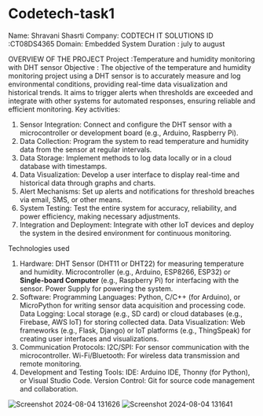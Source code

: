 # Codetech-task1
Name: Shravani Shasrti
Company: CODTECH IT SOLUTIONS
ID :CT08DS4365
Domain: Embedded System
Duration : july to august

OVERVIEW OF THE PROJECT
Project :Temperature and humidity monitoring with DHT sensor
Objective : The objective of the temperature and humidity monitoring project using a DHT sensor is to accurately measure and log environmental conditions, providing real-time data visualization and historical trends. It aims to trigger alerts when thresholds are exceeded and integrate with other systems for automated responses, ensuring reliable and efficient monitoring.
Key activities:
1. Sensor Integration: Connect and configure the DHT sensor with a microcontroller or development board (e.g., Arduino, Raspberry Pi).
2. Data Collection: Program the system to read temperature and humidity data from the sensor at regular intervals.
3. Data Storage: Implement methods to log data locally or in a cloud database with timestamps.
4. Data Visualization: Develop a user interface to display real-time and historical data through graphs and charts.
5. Alert Mechanisms: Set up alerts and notifications for threshold breaches via email, SMS, or other means.
6. System Testing: Test the entire system for accuracy, reliability, and power efficiency, making necessary adjustments.
7. Integration and Deployment: Integrate with other IoT devices and deploy the system in the desired environment for continuous monitoring.
 
 Technologies used
1. Hardware:
   DHT Sensor (DHT11 or DHT22) for measuring temperature and humidity.
   Microcontroller (e.g., Arduino, ESP8266, ESP32) or **Single-board Computer** (e.g., Raspberry Pi) for interfacing with the sensor.
   Power Supply for powering the system.
2. Software:
   Programming Languages: Python, C/C++ (for Arduino), or MicroPython for writing sensor data acquisition and processing code.
   Data Logging: Local storage (e.g., SD card) or cloud databases (e.g., Firebase, AWS IoT) for storing collected data.
   Data Visualization: Web frameworks (e.g., Flask, Django) or IoT platforms (e.g., ThingSpeak) for creating user interfaces and visualizations.
3. Communication Protocols:
   I2C/SPI: For sensor communication with the microcontroller.
   Wi-Fi/Bluetooth: For wireless data transmission and remote monitoring.
4. Development and Testing Tools:
   IDE: Arduino IDE, Thonny (for Python), or Visual Studio Code.
   Version Control: Git for source code management and collaboration.

   
![Screenshot 2024-08-04 131626](https://github.com/user-attachments/assets/58c05636-5f9e-4986-8f26-5da7cba91f84)
![Screenshot 2024-08-04 131641](https://github.com/user-attachments/assets/6d9ee799-0635-4495-b18d-132b1d008c34)

